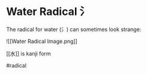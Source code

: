 # Water Radical 氵
The radical for water (氵) can sometimes look strange:

![[Water Radical Image.png]] 

[[水]] is kanji form

#radical